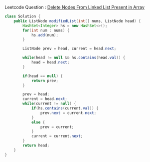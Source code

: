 Leetcode Question : [Delete Nodes From Linked List Present in Array](https://leetcode.com/problems/delete-nodes-from-linked-list-present-in-array/)

```java
class Solution {
    public ListNode modifiedList(int[] nums, ListNode head) {
        HashSet<Integer> hs = new HashSet<>();
        for(int num : nums) {
            hs.add(num);
        }

        ListNode prev = head, current = head.next;

        while(head != null && hs.contains(head.val)) {
            head = head.next;
        }

        if(head == null) {
            return prev;
        }

        prev = head; 
        current = head.next;
        while(current != null) {
            if(hs.contains(current.val)) {
                prev.next = current.next;
            }
            else {
                prev = current;
            }
            current = current.next;
        }
        return head;
    }
}
```

